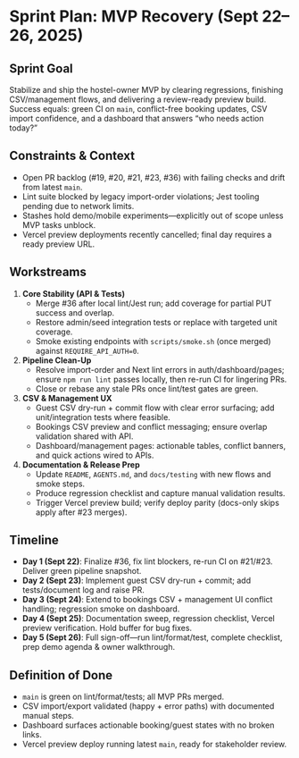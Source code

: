 # Sprint Plan: MVP Recovery (Sept 22–26, 2025)

## Sprint Goal
Stabilize and ship the hostel-owner MVP by clearing regressions, finishing CSV/management flows, and delivering a review-ready preview build. Success equals: green CI on `main`, conflict-free booking updates, CSV import confidence, and a dashboard that answers “who needs action today?”

## Constraints & Context
- Open PR backlog (#19, #20, #21, #23, #36) with failing checks and drift from latest `main`.
- Lint suite blocked by legacy import-order violations; Jest tooling pending due to network limits.
- Stashes hold demo/mobile experiments—explicitly out of scope unless MVP tasks unblock.
- Vercel preview deployments recently cancelled; final day requires a ready preview URL.

## Workstreams
1. **Core Stability (API & Tests)**
   - Merge #36 after local lint/Jest run; add coverage for partial PUT success and overlap.
   - Restore admin/seed integration tests or replace with targeted unit coverage.
   - Smoke existing endpoints with `scripts/smoke.sh` (once merged) against `REQUIRE_API_AUTH=0`.
2. **Pipeline Clean-Up**
   - Resolve import-order and Next lint errors in auth/dashboard/pages; ensure `npm run lint` passes locally, then re-run CI for lingering PRs.
   - Close or rebase any stale PRs once lint/test gates are green.
3. **CSV & Management UX**
   - Guest CSV dry-run + commit flow with clear error surfacing; add unit/integration tests where feasible.
   - Bookings CSV preview and conflict messaging; ensure overlap validation shared with API.
   - Dashboard/management pages: actionable tables, conflict banners, and quick actions wired to APIs.
4. **Documentation & Release Prep**
   - Update `README`, `AGENTS.md`, and `docs/testing` with new flows and smoke steps.
   - Produce regression checklist and capture manual validation results.
   - Trigger Vercel preview build; verify deploy parity (docs-only skips apply after #23 merges).

## Timeline
- **Day 1 (Sept 22)**: Finalize #36, fix lint blockers, re-run CI on #21/#23. Deliver green pipeline snapshot.
- **Day 2 (Sept 23)**: Implement guest CSV dry-run + commit; add tests/document log and raise PR.
- **Day 3 (Sept 24)**: Extend to bookings CSV + management UI conflict handling; regression smoke on dashboard.
- **Day 4 (Sept 25)**: Documentation sweep, regression checklist, Vercel preview verification. Hold buffer for bug fixes.
- **Day 5 (Sept 26)**: Full sign-off—run lint/format/test, complete checklist, prep demo agenda & owner walkthrough.

## Definition of Done
- `main` is green on lint/format/tests; all MVP PRs merged.
- CSV import/export validated (happy + error paths) with documented manual steps.
- Dashboard surfaces actionable booking/guest states with no broken links.
- Vercel preview deploy running latest `main`, ready for stakeholder review.
